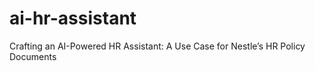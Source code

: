 # ai-hr-assistant
Crafting an AI-Powered HR Assistant: A Use Case for Nestle’s HR Policy Documents 

